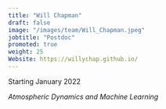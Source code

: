 ```yaml
---
title: "Will Chapman"
draft: false
image: "/images/team/Will_Chapman.jpeg"
jobtitle: "Postdoc"
promoted: true
weight: 25
Website: https://willychap.github.io/
---
```



Starting January 2022

*Atmospheric Dynamics and Machine Learning*


